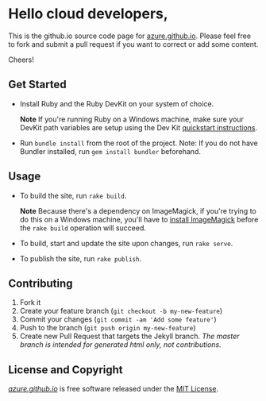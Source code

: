 # Hello cloud developers,

This is the github.io source code page for [azure.github.io](http://azure.github.io). Please feel free to fork and
submit a pull request if you want to correct or add some content.

Cheers!

## Get Started

- Install Ruby and the Ruby DevKit on your system of choice.

    **Note** If you're running Ruby on a Windows machine, make sure your DevKit path variables are setup using the Dev Kit [quickstart instructions](https://github.com/oneclick/rubyinstaller/wiki/development-kit#quick-start).
- Run `bundle install` from the root of the project. Note: If you do not have Bundler installed, run `gem install bundler` beforehand.

## Usage

- To build the site, run `rake build`.

  **Note** Because there's a dependency on ImageMagick, if you're trying to do this on a Windows machine, you'll have to [install ImageMagick](http://www.imagemagick.org/script/binary-releases.php#windows) before the `rake build` operation will succeed.
- To build, start and update the site upon changes, run `rake serve`.
- To publish the site, run `rake publish`.

## Contributing

1. Fork it
2. Create your feature branch (`git checkout -b my-new-feature`)
3. Commit your changes (`git commit -am 'Add some feature'`)
4. Push to the branch (`git push origin my-new-feature`)
5. Create new Pull Request that targets the Jekyll branch. *The master branch is intended for generated html only, not contributions.*

## License and Copyright

*[azure.github.io](http://azure.github.io)* is free software released under the [MIT License](http://www.opensource.org/licenses/MIT).
